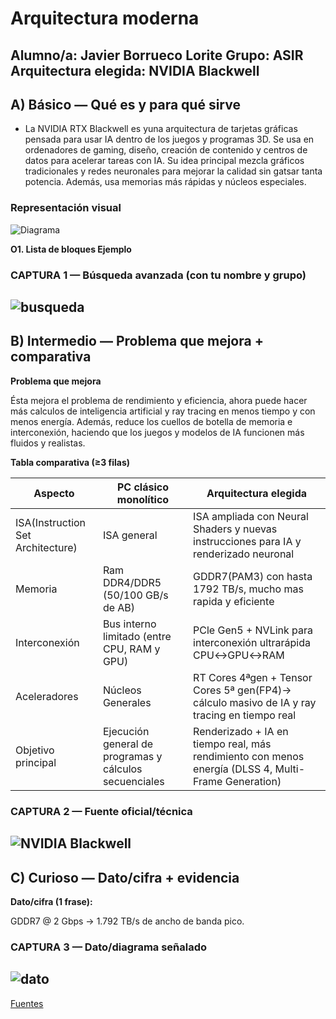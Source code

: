 # Arquitectura moderna

**Alumno/a:** Javier Borrueco Lorite
**Grupo:** ASIR
**Arquitectura elegida:** NVIDIA Blackwell
------------------------------------------

## A) Básico — Qué es y para qué sirve

- La NVIDIA RTX Blackwell es yuna arquitectura de tarjetas gráficas pensada para usar IA dentro de los juegos y programas 3D. Se usa en ordenadores de gaming, diseño, creación de contenido y centros de datos para acelerar tareas con IA. Su idea principal mezcla gráficos tradicionales y redes neuronales para mejorar la calidad sin gatsar tanta potencia. Además, usa memorias más rápidas y núcleos especiales.

### Representación visual

![Diagrama](img/representación_visual.png)

**O1. Lista de bloques Ejemplo**

### CAPTURA 1 — Búsqueda avanzada (con tu nombre y grupo)

![busqueda](img/01_busqueda.png)
--------------------------------

## B) Intermedio — Problema que mejora + comparativa

**Problema que mejora**

Ésta mejora el problema de rendimiento y eficiencia, ahora puede hacer más calculos de inteligencia artificial y ray tracing en menos tiempo y con menos energía. Además, reduce los cuellos de botella de memoria e interconexión, haciendo que los juegos y modelos de IA funcionen más fluidos y realistas.

**Tabla comparativa (≥3 filas)**


| Aspecto                           | PC clásico monolítico                                  | Arquitectura elegida                                                                                  |
| ----------------------------------- | ---------------------------------------------------------- | ------------------------------------------------------------------------------------------------------- |
| ISA(Instruction Set Architecture) | ISA general                                              | ISA ampliada con Neural Shaders y nuevas instrucciones para IA y renderizado neuronal                 |
| Memoria                           | Ram DDR4/DDR5 (50/100 GB/s de AB)                        | GDDR7(PAM3) con hasta 1792 TB/s, mucho mas rapida y eficiente                                         |
| Interconexión                    | Bus interno limitado (entre CPU, RAM y GPU)              | PCle Gen5 + NVLink para interconexión ultrarápida CPU↔GPU↔RAM                                     |
| Aceleradores                      | Núcleos Generales                                       | RT Cores 4ªgen + Tensor Cores 5ª gen(FP4)→ cálculo masivo de IA y ray tracing en tiempo real      |
| Objetivo principal                | Ejecución general de programas y cálculos secuenciales | Renderizado + IA en tiempo real, más rendimiento con menos energía (DLSS 4, Multi-Frame Generation) |

### CAPTURA 2 — Fuente oficial/técnica

![NVIDIA Blackwell](img/02_fuente_oficial.png)
----------------------------------------------

## C) Curioso — Dato/cifra + evidencia

**Dato/cifra (1 frase):**

GDDR7 @ 2 Gbps → 1.792 TB/s de ancho de banda pico. 


### CAPTURA 3 — Dato/diagrama señalado

![dato](img/03_diagrama_señalado.png)
--------------------------------------

[Fuentes](https://images.nvidia.com/aem-dam/Solutions/geforce/blackwell/nvidia-rtx-blackwell-gpu-architecture.pdf)
